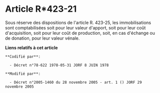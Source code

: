 # Article R*423-21

Sous réserve des dispositions de l'article R. 423-25, les immobilisations sont comptabilisées soit pour leur valeur d'apport,
soit pour leur coût d'acquisition, soit pour leur coût de production, soit, en cas d'échange ou de donation, pour leur valeur
vénale.

**Liens relatifs à cet article**

	**Codifié par**:

	  - Décret n°78-622 1978-05-31 JORF 8 JUIN 1978

	**Modifié par**:

	  - Décret n°2005-1460 du 28 novembre 2005 - art. 1 () JORF 29 novembre 2005
